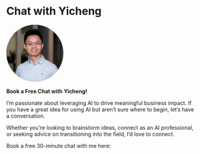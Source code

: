 # Chat with Yicheng

<img src="/images/profile.jpeg" alt="yicheng" width="150" style="border-radius: 50%;" />


**Book a Free Chat with Yicheng!**

I’m passionate about leveraging AI to drive meaningful business impact. If you have a great idea for using AI but aren’t sure where to begin, let’s have a conversation.

Whether you’re looking to brainstorm ideas, connect as an AI professional, or seeking advice on transitioning into the field, I’d love to connect.

Book a free 30-minute chat with me here:

<!-- Calendly inline widget begin -->
<div class="calendly-inline-widget" data-url="https://calendly.com/gguoyicheng/30min?hide_event_type_details=1&hide_gdpr_banner=1" style="min-width:320px;height:700px;"></div>
<script type="text/javascript" src="https://assets.calendly.com/assets/external/widget.js" async></script>
<!-- Calendly inline widget end -->
